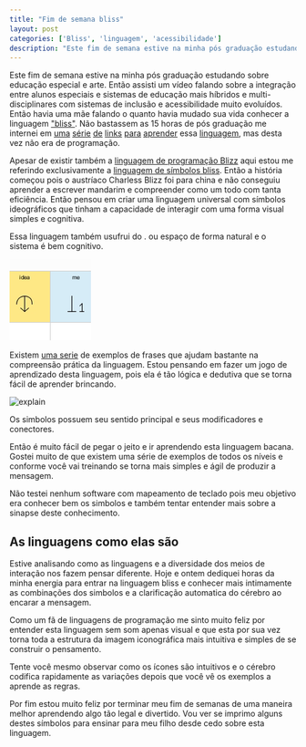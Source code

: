 ```yaml
---
title: "Fim de semana bliss"
layout: post
categories: ['Bliss', 'linguagem', 'acessibilidade']
description: "Este fim de semana estive na minha pós graduação estudando sobre educação especial e arte. Então assisti um vídeo falando sobre a integração entre alunos esp..."
---
```

Este fim de semana estive na minha pós graduação estudando sobre educação especial e arte. Então assisti um vídeo falando sobre a integração entre alunos especiais e sistemas de educação mais híbridos e multi-disciplinares com sistemas de inclusão e acessibilidade muito evoluídos. Então havia uma mãe falando o quanto havia mudado sua vida conhecer a linguagem ["bliss"][1]. Não bastassem as 15 horas de pós graduação me internei em [uma][2] [série][3] [de][4] [links][5] [para][6] [aprender][7] essa [linguagem][1], mas desta vez não era de programação.


Apesar de existir também a [linguagem de programação Blizz][2] aqui estou me referindo exclusivamente a [linguagem de símbolos bliss][1]. Então a história começou pois o austríaco Charless Blizz foi para china e não conseguiu aprender a escrever mandarim e compreender como um todo com tanta eficiência. Então pensou em criar uma linguagem universal com símbolos ideográficos que tinham a capacidade de interagir com uma forma visual simples e cognitiva.

Essa linguagem também usufrui do . ou espaço de forma natural e o sistema é bem cognitivo.

![favico]


Existem [uma serie][7] de exemplos de frases que ajudam bastante na compreensão prática da linguagem. Estou pensando em fazer um jogo de aprendizado desta linguagem, pois ela é tão lógica e dedutiva que se torna fácil de aprender brincando.

![explain]

Os simbolos possuem seu sentido principal e seus modificadores e conectores.

Então é muito fácil de pegar o jeito e ir aprendendo esta linguagem bacana. Gostei muito de que existem uma série de exemplos de todos os níveis e conforme você vai treinando se torna mais simples e ágil de produzir a mensagem.

Não testei nenhum software com mapeamento de teclado pois meu objetivo era conhecer bem os simbolos e também tentar entender mais sobre a sinapse deste conhecimento.

## As linguagens como elas são

Estive analisando como as linguagens e a diversidade dos meios de interação nos fazem pensar diferente. Hoje e ontem dediquei horas da minha energia para entrar na linguagem bliss e conhecer mais intimamente as combinações dos simbolos e a clarificação automatica do cérebro ao encarar a mensagem.

Como um fã de linguagens de programação me sinto muito feliz por entender esta linguagem sem som apenas visual e que esta por sua vez torna toda a estrutura da imagem iconográfica mais intuitiva e simples de se construir o pensamento.

Tente você mesmo observar como os ícones são intuitivos e o cérebro codifica rapidamente as variações depois que você vê os exemplos a aprende as regras.

Por fim estou muito feliz por terminar meu fim de semanas de uma maneira melhor aprendendo algo tão legal e divertido. Vou ver se imprimo alguns destes símbolos para ensinar para meu filho desde cedo sobre esta linguagem.


[1]:http://en.wikipedia.org/wiki/Blissymbols
[2]:http://en.wikipedia.org/wiki/BLISS
[3]:http://www.blissonline.se/chart
[4]:http://www.symbols.net/blissymbolics/George.Sutton.PDF
[5]:http://www.blissymbolics.org/
[6]:http://www.symbols.net/blissymbolics/
[7]:http://www.symbols.net/blissymbolics/phrases1/
[explain]: http://www.symbols.net/blissymbolics/phraseguide_images/bliss01.gif
[favico]: /favicon.ico

[8]:http://ideia.me/categories.html#linguagem-ref
